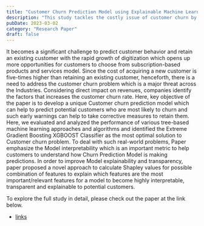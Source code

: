 ```yaml
---
title: "Customer Churn Prediction Model using Explainable Machine Learning"
description: "This study tackles the costly issue of customer churn by building a predictive model that flags subscribers most likely to leave. After comparing several tree‑based algorithms, XGBoost delivered the best accuracy, and the paper introduces a Shapley‑value approach to clearly show which features drive each prediction—making the model both effective and transparent for business teams."
pubDate: 2023-03-02
category: "Research Paper"
draft: false
---
```


It becomes a significant challenge to predict customer behavior and retain an existing customer with the rapid growth of digitization which opens up more opportunities for customers to choose from subscription-based products and services model. Since the cost of acquiring a new customer is five-times higher than retaining an existing customer, henceforth, there is a need to address the customer churn problem which is a major threat across the Industries. Considering direct impact on revenues, companies identify the factors that increases the customer churn rate. Here, key objective of the paper is to develop a unique Customer churn prediction model which can help to predict potential customers who are most likely to churn and such early warnings can help to take corrective measures to retain them. Here, we evaluated and analyzed the performance of various tree-based machine learning approaches and algorithms and identified the Extreme Gradient Boosting XGBOOST Classifier as the most optimal solution to Customer churn problem. To deal with such real-world problems, Paper emphasize the Model interpretability which is an important metric to help customers to understand how Churn Prediction Model is making predictions. In order to improve Model explainability and transparency, paper proposed a novel approach to calculate Shapley values for possible combination of features to explain which features are the most important/relevant features for a model to become highly interpretable, transparent and explainable to potential customers.

To explore the full study in detail, please check out the paper at the link below.
- [links](https://arxiv.org/abs/2303.00960)
